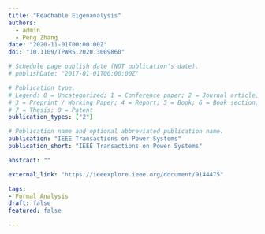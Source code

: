 ```yaml
---
title: "Reachable Eigenanalysis"
authors:
  - admin
  - Peng Zhang
date: "2020-11-01T00:00:00Z"
doi: "10.1109/TPWRS.2020.3009860"

# Schedule page publish date (NOT publication's date).
# publishDate: "2017-01-01T00:00:00Z"

# Publication type.
# Legend: 0 = Uncategorized; 1 = Conference paper; 2 = Journal article;
# 3 = Preprint / Working Paper; 4 = Report; 5 = Book; 6 = Book section;
# 7 = Thesis; 8 = Patent
publication_types: ["2"]

# Publication name and optional abbreviated publication name.
publication: "IEEE Transactions on Power Systems"
publication_short: "IEEE Transactions on Power Systems"

abstract: ""

external_link: "https://ieeexplore.ieee.org/document/9144475"

tags:
- Formal Analysis
draft: false
featured: false

---
```



